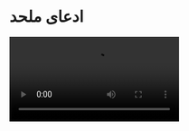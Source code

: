 # ادعای ملحد

<video src="./claim.mp4" controls>

# جواب 

آیا واقعا در قرآن 
تناقض وجود دارد درمورد خلقت انسان ؟ 
از نظر علم پزشکی جرم سلول های انسان 
از ۶۵ تا ۹۰ درصد از اب تشکیل شده
پس اونجایی که خداوند توی سوره نور آیه ۴۵ میگه :
### ما شما رو از آب خلق کردیم 
هیچ تناقضی وجود نداره 
و ۹۹ درصد از جرم بدن انسان از ۶ عنصر :
#### اکسیژن ، نیتروژن ، هیدروژن ، کربن ، کلسیم و فسفر تشکیل شده و
 حدود ۰.۸۵ درصد از بدن انسان از :
#### پتاسیم ، گوگرد ، سدیم ، منیزیم و کلر تشکیل شده و
شگفت انگیز اون جایی هستش که دقیقا این عناصری که بهتون گفتم
عناصر تشکیل دهنده خاک هستن 
به راستی شباهت ۹۹ درصدی عناصر تشکیل دهنده 
بدن انسان و گل که مخلوط آب و خاک هستش 
براتون عجیب نیست ؟! 
در سوره حج ایه ۵ خداوند میگه : 
### ما خاک را تبدیل به نطفه می کنیم 
علم تجربی ثابت کرده که 
نطفه نیاز به خون داره 
خون نیاز به مواد غذایی داره و
مواد غذایی نیاز به خاک داره
یعنی یک سلسله زنجیری که 
به همدیگه وصلن 
اگه خاکی نباشه مواد غذایی نیست 
اگه مواد غذایی نباشه خون و انرژی نیست
و اگر خونی نباشه نطفه ای نیست

چطور ۱۴۰۰ سال پیش قرآن اومده 
دقیقا به این موضوع اشاره کرده

آیا اون زمان اینترنت بوده؟
ایا اون زمان پیامبر ما سفری در زمان داشتن و یا
 اومدن قرن ۲۱ و این اطلاعات رو بردن به گذشته و در قرآن نوشتن یا نه
اینو میرسونه که 
یا اینو میرسونه که قرآن کلام الله هستش